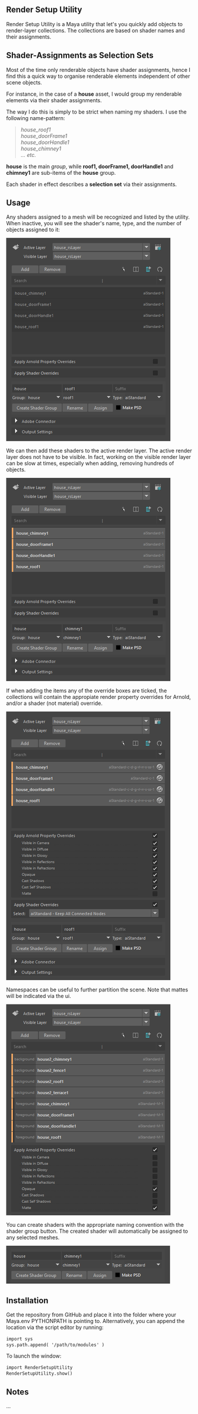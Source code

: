 ## Render Setup Utility

Render Setup Utility is a Maya utility that let's you quickly add objects to render-layer collections. The collections are based on shader names and their assignments.

## Shader-Assignments as Selection Sets

Most of the time only renderable objects have shader assignments, hence I find this a quick way to organise renderable elements independent of other scene objects.

For instance, in the case of a **house** asset, I would group my renderable elements via their shader assignments.

The way I do this is simply to be strict when naming my shaders.
I use the following name-pattern:

>*house_roof1*  
>*house_doorFrame1*  
>*house_doorHandle1*  
>*house_chimney1*  
> _... etc._

**house** is the main *group*, while **roof1, doorFrame1, doorHandle1** and **chimney1** are sub-items of the **house** group.

Each shader in effect describes a **selection set** via their assignments.


## Usage

Any shaders assigned to a mesh will be recognized and listed by the utility.  
When inactive, you will see the shader's name, type, and the number of objects assigned to it:

![Screenshot](/images/renderSetupUtility_overview1.png?raw=true)

We can then add these shaders to the active render layer. The active render layer does not have to be  visible. In fact, working on the visible render layer can be slow at times, especially when adding, removing hundreds of objects.

![Screenshot](/images/renderSetupUtility_overview2.png?raw=true)

If when adding the items any of the override boxes are ticked, the collections will contain the appropiate render property overrides for Arnold, and/or a shader (not material) override.

![Screenshot](/images/renderSetupUtility_overview3.png?raw=true "Arnold Propery Overrides")

Namespaces can be useful to further partition the scene. Note that mattes will be indicated via the ui.

![Screenshot](/images/renderSetupUtility_overview5.png?raw=true)

You can create shaders with the appropriate naming convention with the shader group button. The created shader will automatically be assigned to any selected meshes.

![Screenshot](/images/renderSetupUtility_overview4.png?raw=true)

## Installation

Get the repository from GitHub and place it into the folder where your Maya.env PYTHONPATH is pointing to. Alternatively, you can append the location via the script editor by running:

```
import sys
sys.path.append( '/path/to/modules' )
```

To launch the window:

```
import RenderSetupUtility
RenderSetupUtility.show()
```

## Notes

...
